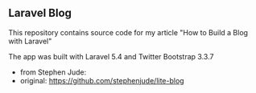 ## Laravel Blog

This repository contains source code for my article "How to Build a Blog with Laravel"

The app was built with Laravel 5.4 and Twitter Bootstrap 3.3.7

- from Stephen Jude:
- original: https://github.com/stephenjude/lite-blog



